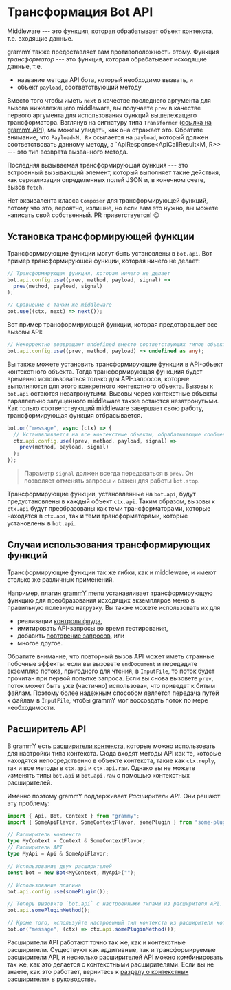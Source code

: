 # Трансформация Bot API

Middleware --- это функция, которая обрабатывает объект контекста, т.е. входящие данные.

grammY также предоставляет вам противоположность этому.
Функция _трансформатор_ --- это функция, которая обрабатывает исходящие данные, т.е.

- название метода API бота, который необходимо вызвать, и
- объект `payload`, соответствующий методу

Вместо того чтобы иметь `next` в качестве последнего аргумента для вызова нижележащего middleware, вы получаете `prev` в качестве первого аргумента для использования функций вышележащего трансформатора.
Взглянув на сигнатуру типа `Transformer` ([ссылка на grammY API](/ref/core/transformer)), мы можем увидеть, как она отражает это.
Обратите внимание, что `Payload<M, R>` ссылается на `payload`, который должен соответствовать данному методу, а `ApiResponse<ApiCallResult<M, R>> --- это тип возврата вызванного метода.

Последняя вызываемая трансформирующая функция --- это встроенный вызывающий элемент, который выполняет такие действия, как сериализация определенных полей JSON и, в конечном счете, вызов `fetch`.

Нет эквивалента класса `Composer` для трансформирующей функций, потому что это, вероятно, излишне, но если вам это нужно, вы можете написать свой собственный.
PR приветствуется! :wink:

## Установка трансформирующей функции

Трансформирующие функции могут быть установлены в `bot.api`.
Вот пример трансформирующей функции, которая ничего не делает:

```ts
// Трансформирующая функция, которая ничего не делает
bot.api.config.use((prev, method, payload, signal) =>
  prev(method, payload, signal)
);

// Сравнение с таким же middleware
bot.use((ctx, next) => next());
```

Вот пример трансформирующей функции, которая предотвращает все вызовы API:

```ts
// Некорректно возвращают undefined вместо соответствующих типов объектов.
bot.api.config.use((prev, method, payload) => undefined as any);
```

Вы также можете установить трансформирующие функции в API-объект контекстного объекта.
Тогда трансформирующая функциия будет временно использоваться только для API-запросов, которые выполняются для этого конкретного контекстного объекта.
Вызовы к `bot.api` остаются незатронутыми.
Вызовы через контекстные объекты параллельно запущенного middleware также остаются незатронутыми.
Как только соответствующий middleware завершает свою работу, трансформирующая функция отбрасывается.

```ts
bot.on("message", async (ctx) => {
  // Устанавливается на все контекстные объекты, обрабатывающие сообщения.
  ctx.api.config.use((prev, method, payload, signal) =>
    prev(method, payload, signal)
  );
});
```

> Параметр `signal` должен всегда передаваться в `prev`.
> Он позволяет отменять запросы и важен для работы `bot.stop`.

Трансформирующие функции, установленные на `bot.api`, будут предустановлены в каждый объект `ctx.api`.
Таким образом, вызовы к `ctx.api` будут преобразованы как теми трансформаторами, которые находятся в `ctx.api`, так и теми трансформаторами, которые установлены в `bot.api`.

## Случаи использования трансформирующих функций

Трансформирующие функции так же гибки, как и middleware, и имеют столько же различных применений.

Например, плагин [grammY menu](../plugins/menu) устанавливает трансформирующую функцию для преобразования исходящих экземпляров меню в правильную полезную нагрузку.
Вы также можете использовать их для

- реализации [контроля флуда](../plugins/transformer-throttler),
- имитировать API-запросы во время тестирования,
- добавить [повторение запросов](../plugins/auto-retry), или
- многое другое.

Обратите внимание, что повторный вызов API может иметь странные побочные эффекты: если вы вызовете `endDocument` и передадите экземпляр потока, пригодного для чтения, в `InputFile`, то поток будет прочитан при первой попытке запроса.
Если вы снова вызовете `prev`, поток может быть уже (частично) использован, что приведет к битым файлам.
Поэтому более надежным способом является передача путей к файлам в `InputFile`, чтобы grammY мог воссоздать поток по мере необходимости.

## Расширитель API

В grammY есть [расширители контекста](../guide/context#расширители-контекста), которые можно использовать для настройки типа контекста.
Сюда входят методы API как те, которые находятся непосредственно в объекте контекста, такие как `ctx.reply`, так и все методы в `ctx.api` и `ctx.api.raw`.
Однако вы не можете изменять типы `bot.api` и `bot.api.raw` с помощью контекстных расширителей.

Именно поэтому grammY поддерживает _Расширители API_.
Они решают эту проблему:

```ts
import { Api, Bot, Context } from "grammy";
import { SomeApiFlavor, SomeContextFlavor, somePlugin } from "some-plugin";

// Расширитель контекста
type MyContext = Context & SomeContextFlavor;
// Расширитель API
type MyApi = Api & SomeApiFlavor;

// Использование двух расширителей
const bot = new Bot<MyContext, MyApi>("");

// Использование плагина
bot.api.config.use(somePlugin());

// Теперь вызовите `bot.api` с настроенными типами из расширителя API.
bot.api.somePluginMethod();

// Кроме того, используйте настроенный тип контекста из расширителя котекста.
bot.on("message", (ctx) => ctx.api.somePluginMethod());
```

Расширители API работают точно так же, как и контекстные расширители.
Существуют как аддитивные, так и трансформируемые расширители API, и несколько расширителей API можно комбинировать так же, как это делается с контекстными расширителями.
Если вы не знаете, как это работает, вернитесь к [разделу о контекстных расширителях](../guide/context#расширители-контекста) в руководстве.
